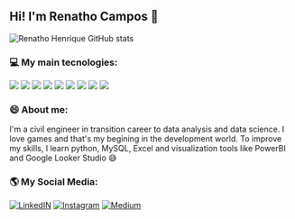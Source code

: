 ## Hi! I'm Renatho Campos 👋

![Renatho Henrique GitHub stats](https://github-readme-stats.vercel.app/api?username=renathohcc&show_icons=true&theme=dracula)


### 💻 My main tecnologies:

<div>
  <img src="https://img.shields.io/badge/Dart-0175C2?style=for-the-badge&logo=dart&logoColor=white"/>
  <img src="https://img.shields.io/badge/Flutter-02569B?style=for-the-badge&logo=flutter&logoColor=white"/>
  <img src="https://img.shields.io/badge/Python-3776AB?style=for-the-badge&logo=python&logoColor=white"/>
  <img src="https://img.shields.io/badge/Unity-100000?style=for-the-badge&logo=unity&logoColor=white"/>
  <img src="https://img.shields.io/badge/C%23-239120?style=for-the-badge&logo=c-sharp&logoColor=white"/>
  <img src="https://img.shields.io/badge/mysql-4479A1.svg?style=for-the-badge&logo=mysql&logoColor=white"/>
  <img src="https://img.shields.io/badge/power_bi-F2C811?style=for-the-badge&logo=powerbi&logoColor=black"/>
  <img src="https://img.shields.io/badge/figma-%23F24E1E.svg?style=for-the-badge&logo=figma&logoColor=white"/>
  <img src="https://img.shields.io/badge/Microsoft_Excel-217346?style=for-the-badge&logo=microsoft-excel&logoColor=white"/>
  
</div>

### 😄 About me:

I'm a civil engineer in transition career to data analysis and data science.
I love games and that's my begining in the development world. To improve my skills, I learn python, MySQL, Excel and visualization tools like PowerBI and Google Looker Studio 😅


### 🌎 My Social Media:

[![LinkedIN](https://img.shields.io/badge/LinkedIn-0077B5?style=for-the-badge&logo=linkedin&logoColor=white)](https://www.linkedin.com/in/renathohcc/)
[![Instagram](https://img.shields.io/badge/Instagram-E4405F?style=for-the-badge&logo=instagram&logoColor=white)](https://www.instagram.com/renathohcc/)
[![Medium](https://img.shields.io/badge/Medium-12100E?style=for-the-badge&logo=medium&logoColor=white)](https://medium.com/@henrique.renatho)






